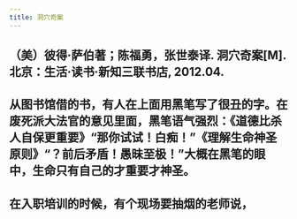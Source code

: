 ```yaml
---
title: 洞穴奇案
---
```


## （美）彼得·萨伯著；陈福勇，张世泰译. 洞穴奇案[M]. 北京：生活·读书·新知三联书店, 2012.04.
## 从图书馆借的书，有人在上面用黑笔写了很丑的字。在废死派大法官的意见里面，黑笔语气强烈：《道德比杀人自保更重要》“那你试试！白痴！”《理解生命神圣原则》“？前后矛盾！愚昧至极！”大概在黑笔的眼中，生命只有自己的才重要才神圣。
## 在入职培训的时候，有个现场要抽烟的老师说，
